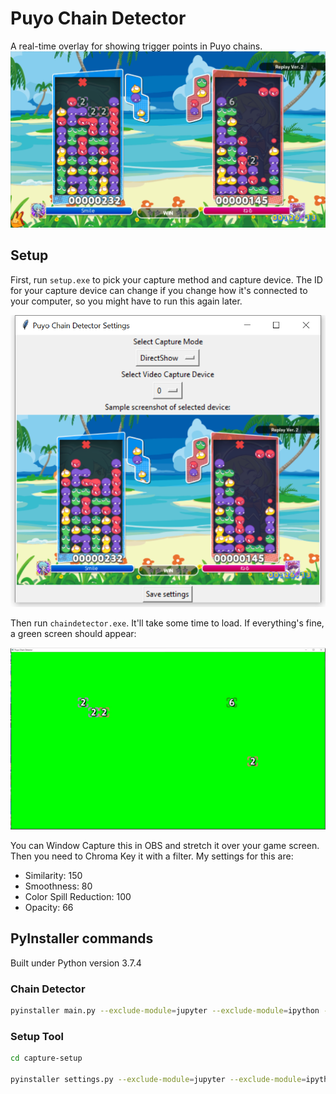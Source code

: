 # Puyo Chain Detector
A real-time overlay for showing trigger points in Puyo chains.
<img src="example.png">

## Setup
First, run `setup.exe` to pick your capture method and capture device. The ID for your capture device can change if you change how it's connected to your computer, so you might have to run this again later.

<img src="setup.png">

Then run `chaindetector.exe`. It'll take some time to load. If everything's fine, a green screen should appear:

<img src="green-screen-example.jpg">

You can Window Capture this in OBS and stretch it over your game screen. Then you need to Chroma Key it with a filter. My settings for this are:

* Similarity: 150
* Smoothness: 80
* Color Spill Reduction: 100
* Opacity: 66


## PyInstaller commands
Built under Python version 3.7.4

### Chain Detector
```bash
pyinstaller main.py --exclude-module=jupyter --exclude-module=ipython --exclude-module=jedi --exclude-module=matplotlib --exclude-module=ipykernel --exclude-module=ipython-genutils --exclude-module=ipywidgets --exclude-module=notebook --hidden-import=scipy.special.cython_special --hidden-import=sklearn.neural_network --onefile --add-binary="venv/Lib/site-packages/cv2/opencv_videoio_ffmpeg430_64.dll:." --add-binary="venv/Lib/site-packages/sklearn/.libs/vcomp140.dll:."
```

### Setup Tool
```bash
cd capture-setup

pyinstaller settings.py --exclude-module=jupyter --exclude-module=ipython --exclude-module=jedi --exclude-module=matplotlib --exclude-module=ipykernel --exclude-module=ipython-genutils --exclude-module=ipywidgets --exclude-module=notebook --onefile --noconsole --add-binary="../venv/Lib/site-packages/cv2/opencv_videoio_ffmpeg430_64.dll:."
```